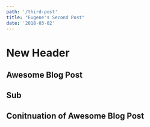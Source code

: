 ```yaml
---
path: '/third-post'
title: "Eugene's Second Post"
date: '2018-03-02'
---
```


# New Header

## Awesome Blog Post

## Sub

## Conitnuation of Awesome Blog Post
